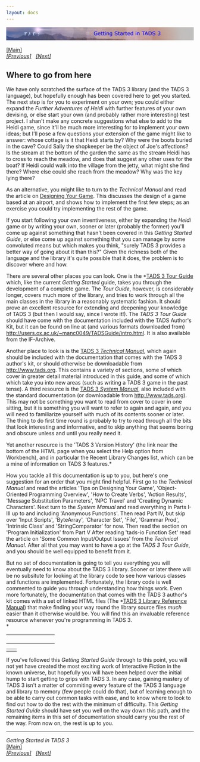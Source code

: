 ```yaml
---
layout: docs
---
```

<div class="topbar">

[<img src="topbar.jpg" data-border="0" />](index.html)

</div>

<div class="main">

[\[Main\]](index.html)  
*[\[Previous\]](easingtestinganddebugging.html)
  [\[Next\]](appendixa-actionmessagepropert.html)*

## Where to go from here

We have only scratched the surface of the TADS 3 library (and the TADS 3
language), but hopefully enough has been covered here to get you
started. The next step is for you to experiment on your own; you could
either expand the *Further Adventures of Heidi* with further features of
your own devising, or else start your own (and probably rather more
interesting) test project. I shan't make any concrete suggestions what
else to add to the Heidi game, since it'll be much more interesting for
to implement your own ideas; but I'll pose a few questions your
extension of the game might like to answer: whose cottage is it that
Heidi starts by? Why were the boots buried in the cave? Could Sally the
shopkeeper be the object of Joe's affections? Is the stream at the
bottom of the garden the same as the stream Heidi has to cross to reach
the meadow, and does that suggest any other uses for the boat? If Heidi
could walk into the village from the jetty, what might she find there?
Where else could she reach from the meadow? Why was the key lying
there?  
  
As an alternative, you might like to turn to the *Technical Manual* and
read the article on
<a href="../techman/t3design.html" target="_top">Designing Your Game</a>.
This discusses the design of a game based at an airport, and shows how
to implement the first few steps; as an exercise you could try
implementing the rest of the game.  
  
If you start following your own inventiveness, either by expanding the
*Heidi* game or by writing your own, sooner or later (probably the
former) you'll come up against something that hasn't been covered in
this *Getting Started Guide*, or else come up against something that you
can manage by some convoluted means but which makes you think, "surely
TADS 3 provides a better way of going about it than this?" Given the
richness both of the language and the library it's quite possible that
it does, the problem is to discover where and how.  
  
There are several other places you can look. One is the
*<a href="../tourguide/index.html" target="_top">TADS 3 Tour Guide</a>
which, like the current *Getting Started* guide, takes you through the
development of a complete game. The *Tour Guide*, however, is
considerably longer, covers much more of the library, and tries to work
through all the main classes in the library in a reasonably systematic
fashion. It should prove an excellent resource for extending and
deepening your knowledge of TADS 3 (but then I would say, since I wrote
it!). The *TADS 3 Tour Guide* should have come with the documentation
included with the TADS Author's Kit, but it can be found on line at (and
various formats downloaded from)
<a href="%20http://users.ox.ac.uk/~manc0049/TADSGuide/intro.html%20"
target="_top">http://users.ox.ac.uk/~manc0049/TADSGuide/intro.html</a>.
It is also available from the IF-Archive.  
  
Another place to look is is the
<a href="../techman/cover.html" target="_top">TADS 3 <em>Technical
Manual</em></a>, which again should be included with the documentation
that comes with the TADS 3 author's kit, or should otherwise be
downloadable from <a href="%20http://www.tads.org%20"
target="_top">http://www.tads.org</a>. This contains a variety of
sections, some of which cover in greater detail material introduced in
this guide, and some of which which take you into new areas (such as
writing a TADS 3 game in the past tense). A third resource is the
<a href="../sysman/toc.html" target="_top">TADS 3 <em>System
Manual</em></a>, also included with the standard documentation (or
downloadable from
<a href="http://www.tads.org" target="_top">http://www.tads.org</a>).
This may not be something you want to read from cover to cover in one
sitting, but it is something you will want to refer to again and again,
and you will need to familiarize yourself with much of its contents
sooner or later. The thing to do first time round is probably to try to
read through all the bits that look interesting and informative, and to
skip anything that seems boring and obscure unless and until you really
need it.  
  
Yet another resource is the 'TADS 3 Version History' (the link near the
bottom of the HTML page when you select the Help option from Workbench),
and in particular the Recent Library Changes list, which can be a mine
of information on TADS 3 features.*

How you tackle all this documentation is up to you, but here's one
suggestion for an order that you might find helpful. First go to the
*Technical Manual* and read the articles 'Tips on Designing Your Game',
'Object-Oriented Programming Overview', 'How to Create Verbs', 'Action
Results', 'Message Substitution Parameters', 'NPC Travel' and 'Creating
Dynamic Characters'. Next turn to the *System Manual* and read
everything in Parts I-III up to and including 'Anonymous Functions'.
Then read Part IV, but skip over 'Input Scripts', 'ByteArray',
'Character Set', 'File', 'Grammar Prod', 'Intrinsic Class' and
'StringComparator' for now. Then read the section on 'Program
Initialization' from Part V After reading 'tads-io Function Set' read
the article on 'Some Common Input/Output Issues' from the *Technical
Manual*. After all that you may want to have a go at the *TADS 3 Tour
Guide*, and you should be well equipped to benefit from it.

But no set of documentation is going to tell you everything you will
eventually need to know about the TADS 3 library. Sooner or later there
will be no subsitute for looking at the library code to see how various
classes and functions are implemented. Fortunately, the library code is
well commented to guide you through understanding how things work. Even
more fortunately, the documentation that comes with the TADS 3 author's
kit comes with a set of linked HTML files (The
*<a href="../libref/index.html" target="_top">TADS 3 Library Reference
Manual</a>) that make finding your way round the library source files
*much* easier than it otherwise would be. You will find this an
invaluable reference resource whenever you're programming in TADS 3.  
*

<table data-border="0" data-cellpadding="0" data-cellspacing="0">
<colgroup>
<col style="width: 50%" />
<col style="width: 50%" />
</colgroup>
<tbody>
<tr data-valign="TOP">
<td width="51"></td>
<td> <br />
</td>
</tr>
</tbody>
</table>

|     |     |
|-----|-----|
|     |     |

If you've followed this *Getting Started Guide* through to this point,
you will not yet have created the most exciting work of Interactive
Fiction in the known universe, but hopefully you will have been helped
over the initial hump to start getting to grips with TADS 3. In any
case, gaining mastery of TADS 3 isn't a matter of commiting every
feature of the TADS 3 language and library to memory (few people could
do that), but of learning enough to be able to carry out common tasks
with ease, and to know where to look to find out how to do the rest with
the minimum of difficulty. This *Getting Started Guide* should have set
you well on the way down this path, and the remaining items in this set
of documentation should carry you the rest of the way. From now on, the
rest is up to you.  
  

------------------------------------------------------------------------

*Getting Started in TADS 3*  
[\[Main\]](index.html)  
*[\[Previous\]](easingtestinganddebugging.html)
  [\[Next\]](appendixa-actionmessagepropert.html)*

</div>
